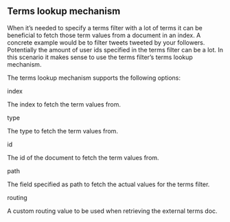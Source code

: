## Terms lookup mechanism

When it’s needed to specify a terms filter with a lot of terms it can be beneficial to fetch those term values from a document in an index. A concrete example would be to filter tweets tweeted by your followers. Potentially the amount of user ids specified in the terms filter can be a lot. In this scenario it makes sense to use the terms filter’s terms lookup mechanism.

The terms lookup mechanism supports the following options:

index

The index to fetch the term values from.

type

The type to fetch the term values from.

id

The id of the document to fetch the term values from.

path

The field specified as path to fetch the actual values for the terms filter.

routing

A custom routing value to be used when retrieving the external terms doc.
